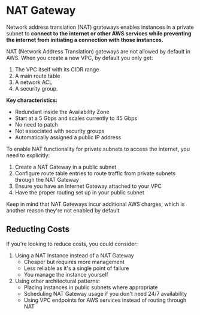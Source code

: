 # NAT Gateway

Network address translation (NAT) grateways enables instances in a private subnet to **connect to the internet or other AWS services while preventing the internet from initiating a connection with those instances.**&#x20;

NAT (Network Address Translation) gateways are not allowed by default in AWS. When you create a new VPC, by default you only get:

1. The VPC itself with its CIDR range
2. A main route table
3. A network ACL
4. A security group.

**Key characteristics:**

* Redundant inside the Availability Zone
* Start at a 5 Gbps and scales currently to 45 Gbps
* No need to patch
* Not associated with security groups
* Automatically assigned a public IP address

To enable NAT functionality for private subnets to access the internet, you need to explicitly:

1. Create a NAT Gateway in a public subnet
2. Configure route table entries to route traffic from private subnets through the NAT Gateway
3. Ensure you have an Internet Gateway attached to your VPC
4. Have the proper routing set up in your public subnet

Keep in mind that NAT Gateways incur additional AWS charges, which is another reason they're not enabled by default



## Reducting Costs

If you're looking to reduce costs, you could consider:

1. Using a NAT Instance instead of a NAT Gateway
   * Cheaper but requires more management
   * Less reliable as it's a single point of failure
   * You manage the instance yourself
2. Using other architectural patterns:
   * Placing instances in public subnets where appropriate
   * Scheduling NAT Gateway usage if you don't need 24/7 availability
   * Using VPC endpoints for AWS services instead of routing through NAT

